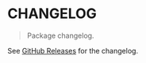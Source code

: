 # CHANGELOG

> Package changelog.

See [GitHub Releases](https://github.com/stdlib-js/stats-incr-mcovariance/releases) for the changelog.